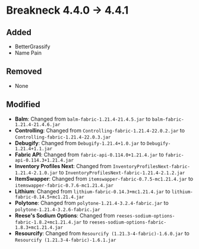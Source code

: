 # Breakneck 4.4.0 -> 4.4.1

## Added

- BetterGrassify
- Name Pain
## Removed
- None
## Modified

- **Balm**: Changed from `balm-fabric-1.21.4-21.4.5.jar` to `balm-fabric-1.21.4-21.4.6.jar`
- **Controlling**: Changed from `Controlling-fabric-1.21.4-22.0.2.jar` to `Controlling-fabric-1.21.4-22.0.3.jar`
- **Debugify**: Changed from `Debugify-1.21.4+1.0.jar` to `Debugify-1.21.4+1.1.jar`
- **Fabric API**: Changed from `fabric-api-0.114.0+1.21.4.jar` to `fabric-api-0.114.3+1.21.4.jar`
- **Inventory Profiles Next**: Changed from `InventoryProfilesNext-fabric-1.21.4-2.1.0.jar` to `InventoryProfilesNext-fabric-1.21.4-2.1.2.jar`
- **ItemSwapper**: Changed from `itemswapper-fabric-0.7.5-mc1.21.4.jar` to `itemswapper-fabric-0.7.6-mc1.21.4.jar`
- **Lithium**: Changed from `lithium-fabric-0.14.3+mc1.21.4.jar` to `lithium-fabric-0.14.5+mc1.21.4.jar`
- **Polytone**: Changed from `polytone-1.21.4-3.2.4-fabric.jar` to `polytone-1.21.4-3.2.6-fabric.jar`
- **Reese's Sodium Options**: Changed from `reeses-sodium-options-fabric-1.8.2+mc1.21.4.jar` to `reeses-sodium-options-fabric-1.8.3+mc1.21.4.jar`
- **Resourcify**: Changed from `Resourcify (1.21.3-4-fabric)-1.6.0.jar` to `Resourcify (1.21.3-4-fabric)-1.6.1.jar`